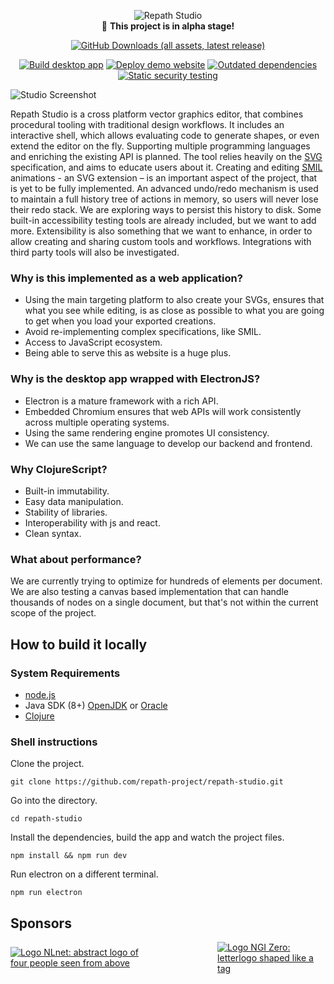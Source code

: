 <div align="center">

![Repath Studio](https://repath.studio/assets/images/banner.png)
<br>
 :construction: **This project is in alpha stage!**

[![GitHub Downloads (all assets, latest release)](https://img.shields.io/github/downloads/repath-project/repath-studio/latest/total?style=for-the-badge)](https://github.com/repath-project/repath-studio/releases/latest/)

[![Build desktop app](https://github.com/repath-project/repath-studio/actions/workflows/studio.yml/badge.svg)](https://github.com/repath-project/repath-studio/actions/workflows/studio.yml)
[![Deploy demo website](https://github.com/repath-project/repath-studio/actions/workflows/demo.yml/badge.svg)](https://github.com/repath-project/repath-studio/actions/workflows/demo.yml)
[![Outdated dependencies](https://github.com/repath-project/repath-studio/actions/workflows/dependencies.yml/badge.svg)](https://github.com/repath-project/repath-studio/actions/workflows/dependencies.yml)
[![Static security testing](https://github.com/repath-project/repath-studio/actions/workflows/clj-holmes.yml/badge.svg)](https://github.com/repath-project/repath-studio/actions/workflows/clj-holmes.yml)

</div>

![Studio Screenshot](https://repath.studio/assets/images/studio.png)

Repath Studio is a cross platform vector graphics editor, that combines procedural tooling with traditional design workflows. It includes an interactive shell, which allows evaluating code to generate shapes, or even extend the editor on the fly. Supporting multiple programming languages and enriching the existing API is planned. The tool relies heavily on the [SVG](https://developer.mozilla.org/en-US/docs/Web/SVG) specification, and aims to educate users about it. Creating and editing [SMIL](https://developer.mozilla.org/en-US/docs/Web/SVG/SVG_animation_with_SMIL) animations - an SVG extension – is an important aspect of the project, that is yet to be fully implemented. An advanced undo/redo mechanism is used to maintain a full history tree of actions in memory, so users will never lose their redo stack. We are exploring ways to persist this history to disk. Some built-in accessibility testing tools are already included, but we want to add more. Extensibility is also something that we want to enhance, in order to allow creating and sharing custom tools and workflows. Integrations with third party tools will also be investigated.


### Why is this implemented as a web application?

- Using the main targeting platform to also create your SVGs, ensures that what you see while editing, is as close as possible to what you are going to get when you load your exported creations.
- Avoid re-implementing complex specifications, like SMIL.
- Access to JavaScript ecosystem.
- Being able to serve this as website is a huge plus.

### Why is the desktop app wrapped with ElectronJS?

- Electron is a mature framework with a rich API.
- Embedded Chromium ensures that web APIs will work consistently across multiple operating systems.
- Using the same rendering engine promotes UI consistency.
- We can use the same language to develop our backend and frontend.

### Why ClojureScript?

- Built-in immutability.
- Easy data manipulation.
- Stability of libraries.
- Interoperability with js and react.
- Clean syntax.

### What about performance?

We are currently trying to optimize for hundreds of elements per document. We are also testing a canvas based implementation that can handle thousands of nodes on a single document, but that's not within the current scope of the project.

## How to build it locally

### System Requirements
- [node.js](https://nodejs.org/)
- Java SDK (8+) [OpenJDK](https://openjdk.org/) or [Oracle](https://www.oracle.com/java/technologies/downloads/)
- [Clojure](https://clojure.org/guides/install_clojure)

### Shell instructions

Clone the project.
```
git clone https://github.com/repath-project/repath-studio.git
```
Go into the directory.
```
cd repath-studio
```
Install the dependencies, build the app and watch the project files.
```
npm install && npm run dev
```
Run electron on a different terminal.
```
npm run electron
```

## Sponsors


<section data-markdown>
    <div style="display: flex; gap: 100px; align-items: center;">
        <a href="https://nlnet.nl/project/RepathStudio/">
            <img src="https://nlnet.nl/logo/banner.svg" alt="Logo NLnet: abstract logo of four people seen from above" class="logocenter">
        </a>
        <a href="https://nlnet.nl/core">
            <img src="https://nlnet.nl/image/logos/NGI0Core_tag.svg" alt="Logo NGI Zero: letterlogo shaped like a tag">
        </a>
    </div>
</section>

<!-- sponsors --><!-- sponsors -->

